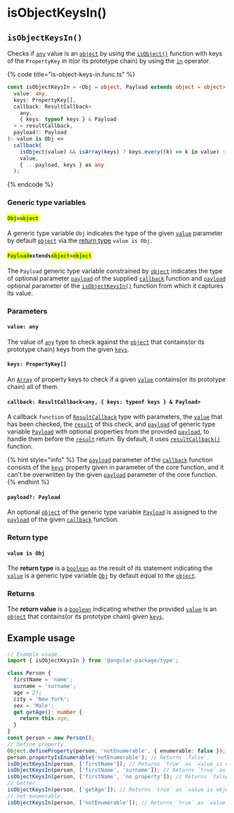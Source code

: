 # isObjectKeysIn()

## `isObjectKeysIn()`

Checks if [`any`](https://www.typescriptlang.org/docs/handbook/2/everyday-types.html#any) value is an [`object`](https://developer.mozilla.org/en-US/docs/Web/JavaScript/Reference/Global\_Objects/Object) by using the [`isObject()`](isobject.md) function with keys of the `PropertyKey` in it(or its prototype chain) by using the [`in`](https://developer.mozilla.org/en-US/docs/Web/JavaScript/Reference/Operators/in) operator.

{% code title="is-object-keys-in.func.ts" %}
```typescript
const isObjectKeysIn = <Obj = object, Payload extends object = object>(
  value: any,
  keys: PropertyKey[],
  callback: ResultCallback<
    any,
    { keys: typeof keys } & Payload
  > = resultCallback,
  payload?: Payload
): value is Obj =>
  callback(
    isObject(value) && isArray(keys) ? keys.every((k) => k in value) : false,
    value,
    { ...payload, keys } as any
  );
```
{% endcode %}

### Generic type variables

#### <mark style="color:green;">`Obj`</mark>`=`<mark style="color:green;">`object`</mark>

A generic type variable `Obj` indicates the type of the given [`value`](isobjectkeysin.md#value-any) parameter by default [`object`](https://www.typescriptlang.org/docs/handbook/basic-types.html#object) via the [return type](isobjectkeysin.md#return-type) `value is Obj`.

#### <mark style="color:green;">**`Payload`**</mark>**`extends`**<mark style="color:green;">**`object`**</mark>**`=`**<mark style="color:green;">**`object`**</mark>

The `Payload` generic type variable constrained by [`object`](https://www.typescriptlang.org/docs/handbook/basic-types.html#object) indicates the type of optional parameter [`payload`](../types/resultcallback.md#payload-payload) of the supplied [`callback`](isobjectkeysin.md#callback-resultcallback-less-than-any-payload-greater-than) function and [`payload`](isobjectkeysin.md#payload-payload) optional parameter of the [`isObjectKeysIn()`](isobjectkeysin.md#isobjectkeysin) function from which it captures its value.

### Parameters

#### `value: any`

The value of [`any`](https://www.typescriptlang.org/docs/handbook/2/everyday-types.html#any) type to check against the [`object`](https://developer.mozilla.org/en-US/docs/Web/JavaScript/Reference/Global\_Objects/Object) that contains(or its prototype chain) keys from the given [`keys`](isobjectkeysin.md#keys-propertykey).

#### `keys: PropertyKey[]`

An [`Array`](https://developer.mozilla.org/en-US/docs/Web/JavaScript/Reference/Global\_Objects/Array) of property keys to check if a given [`value`](isobjectkeysin.md#value-any) contains(or its prototype chain) all of them.

#### `callback: ResultCallback<any, { keys: typeof keys } & Payload>`

A callback `function` of [`ResultCallback`](../types/resultcallback.md) type with parameters, the [`value`](isobjectkeysin.md#value-any) that has been checked, the [`result`](../types/resultcallback.md#result-boolean) of this check, and [`payload`](../types/resultcallback.md#payload-payload) of generic type variable [`Payload`](isobjectkeysin.md#payloadextendsobject) with optional properties from the provided [`payload`](isobjectkeysin.md#payload-payload), to handle them before the [`result`](../types/resultcallback.md#result-boolean) return. By default, it uses [`resultCallback()`](../helper/resultcallback.md) function.

{% hint style="info" %}
The [`payload`](../types/resultcallback.md#payload-payload) parameter of the [`callback`](isobjectkeysin.md#callback-resultcallback-less-than-any-keys-typeof-keys-and-payload-greater-than) function consists of the [`keys`](isobjectkeysin.md#keys-propertykey) property given in parameter of the core function, and it can't be overwritten by the given [`payload`](isobjectkeysin.md#payload-payload) parameter of the core function.
{% endhint %}

#### `payload?: Payload`

An optional [`object`](https://developer.mozilla.org/en-US/docs/Web/JavaScript/Reference/Global\_Objects/Object) of the generic type variable [`Payload`](isobjectkeysin.md#payloadextendsobject) is assigned to the [`payload`](../types/resultcallback.md#payload-payload) of the given [`callback`](isobjectkeysin.md#callback-resultcallback-less-than-any-payload-greater-than) function.

### Return type

#### `value is Obj`

The **return type** is a [`boolean`](https://www.typescriptlang.org/docs/handbook/basic-types.html#boolean) as the result of its statement indicating the [`value`](isobjectkeysin.md#value-any) is a generic type variable [`Obj`](isobjectkeysin.md#obj-object) by default equal to the [`object`](https://www.typescriptlang.org/docs/handbook/basic-types.html#object).

### Returns

The **return value** is a [`boolean`](https://developer.mozilla.org/en-US/docs/Web/JavaScript/Reference/Global\_Objects/Boolean) indicating whether the provided [`value`](isobjectkeysin.md#value-any) is an [`object`](https://developer.mozilla.org/en-US/docs/Web/JavaScript/Reference/Global\_Objects/Object) that contains(or its prototype chain) given [`keys`](isobjectkeysin.md#keys-propertykey).

## Example usage

```typescript
// Example usage.
import { isObjectKeysIn } from '@angular-package/type';

class Person {
  firstName = 'name';
  surname = 'surname';
  age = 27;
  city = 'New York';
  sex = 'Male';
  get getAge(): number {
    return this.age;
  }
}
const person = new Person();
// Define property.
Object.defineProperty(person, 'notEnumerable', { enumerable: false });
person.propertyIsEnumerable('notEnumerable'); // Returns `false`.
isObjectKeysIn(person, ['firstName']); // Returns `true` as `value is object`.
isObjectKeysIn(person, ['firstName', 'surname']); // Returns `true` as `value is object`.
isObjectKeysIn(person, ['firstName', 'no property']); // Returns `false` as `value is object`.
// Getter.
isObjectKeysIn(person, ['getAge']); // Returns `true` as `value is object`.
// not enumerable.
isObjectKeysIn(person, ['notEnumerable']); // Returns `true` as `value is object`.
```
